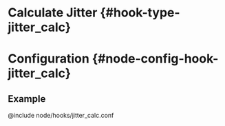 # Calculate Jitter {#hook-type-jitter_calc}

# Configuration {#node-config-hook-jitter_calc}

## Example

@include node/hooks/jitter_calc.conf
